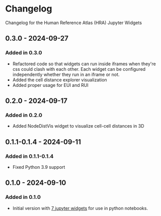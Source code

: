 # Changelog

Changelog for the Human Reference Atlas (HRA) Jupyter Widgets

## 0.3.0 - 2024-09-27

### Added in 0.3.0

- Refactored code so that widgets can run inside iframes when they're css could clash with each other. Each widget can be configured independently whether they run in an iframe or not.
- Added the cell distance explorer visualization
- Added proper usage for EUI and RUI

## 0.2.0 - 2024-09-17

### Added in 0.2.0

- Added NodeDistVis widget to visualize cell-cell distances in 3D

## 0.1.1-0.1.4 - 2024-09-11

### Added in 0.1.1-0.1.4

- Fixed Python 3.9 support

## 0.1.0 - 2024-09-10

### Added in 0.1.0

- Initial version with [7 jupyter widgets](https://github.com/x-atlas-consortia/hra-jupyter-widgets/blob/main/src/hra_jupyter_widgets/widgets/__init__.py#L9) for use in python notebooks.

